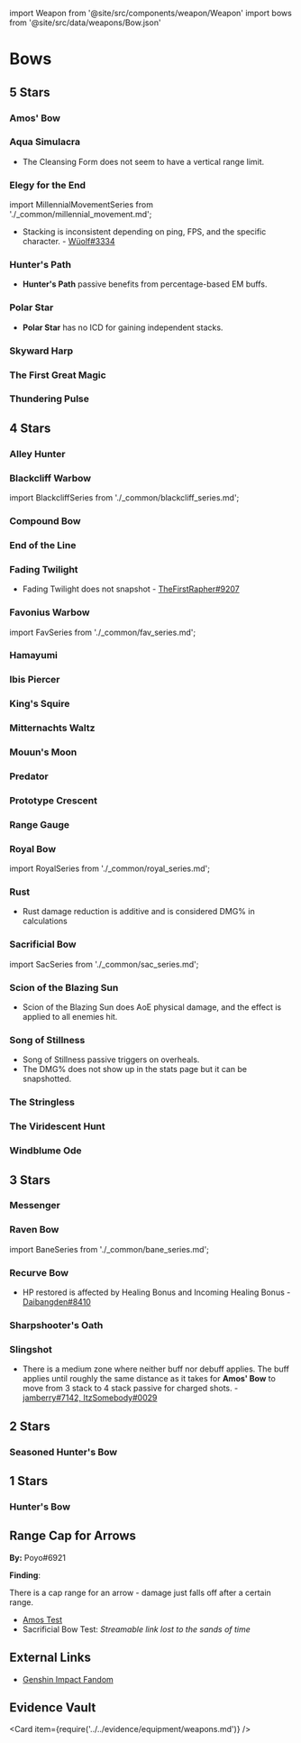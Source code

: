 import Weapon from '@site/src/components/weapon/Weapon'
import bows from '@site/src/data/weapons/Bow.json'

# Bows

## 5 Stars

### Amos' Bow

<Weapon weapon="Amos' Bow" weapons={bows} />

### Aqua Simulacra

<Weapon weapon="Aqua Simulacra" weapons={bows}>

* The Cleansing Form does not seem to have a vertical range limit.

</Weapon>

### Elegy for the End

<Weapon weapon="Elegy for the End" weapons={bows}>

import MillennialMovementSeries from './\_common/millennial_movement.md';

<MillennialMovementSeries/>

* Stacking is inconsistent depending on ping, FPS, and the specific character. - [Wüolf\#3334](../../evidence/equipment/weapons.md#elegy-stack-inconsistencies)

</Weapon>

### Hunter's Path

<Weapon weapon="Hunter's Path" weapons={bows}>

* **Hunter's Path** passive benefits from percentage-based EM buffs.  

</Weapon>

### Polar Star

<Weapon weapon="Polar Star" weapons={bows}>

* **Polar Star** has no ICD for gaining independent stacks.

</Weapon>

### Skyward Harp

<Weapon weapon="Skyward Harp" weapons={bows} />

### The First Great Magic

<Weapon weapon="The First Great Magic" weapons={bows} />

### Thundering Pulse

<Weapon weapon="Thundering Pulse" weapons={bows} />

## 4 Stars

### Alley Hunter

<Weapon weapon="Alley Hunter" weapons={bows} />

### Blackcliff Warbow

<Weapon weapon="Blackcliff Warbow" weapons={bows}>

import BlackcliffSeries from './\_common/blackcliff_series.md';

<BlackcliffSeries/>

</Weapon>

### Compound Bow

<Weapon weapon="Compound Bow" weapons={bows} />

### End of the Line

<Weapon weapon="End of the Line" weapons={bows} />

### Fading Twilight

<Weapon weapon="Fading Twilight" weapons={bows}>

* Fading Twilight does not snapshot - [TheFirstRapher#9207](../../evidence/equipment/weapons.md#fading-twilight-does-not-snapshot)

</Weapon>

### Favonius Warbow

<Weapon weapon="Favonius Warbow" weapons={bows}>

import FavSeries from './\_common/fav_series.md';

<FavSeries/>

</Weapon>

### Hamayumi

<Weapon weapon="Hamayumi" weapons={bows} />

### Ibis Piercer

<Weapon weapon="Ibis Piercer" weapons={bows} />

### King's Squire

<Weapon weapon="King's Squire" weapons={bows} />

### Mitternachts Waltz

<Weapon weapon="Mitternachts Waltz" weapons={bows} />

### Mouun's Moon

<Weapon weapon="Mouun's Moon" weapons={bows} />

### Predator

<Weapon weapon="Predator" weapons={bows} />

### Prototype Crescent

<Weapon weapon="Prototype Crescent" weapons={bows} />

### Range Gauge

<Weapon weapon="Range Gauge" weapons={bows} />

### Royal Bow

<Weapon weapon="Royal Bow" weapons={bows}>

import RoyalSeries from './\_common/royal_series.md';

<RoyalSeries/>

</Weapon>

### Rust

<Weapon weapon="Rust" weapons={bows}>

* Rust damage reduction is additive and is considered DMG% in calculations

</Weapon>

### Sacrificial Bow

<Weapon weapon="Sacrificial Bow" weapons={bows}>

import SacSeries from './\_common/sac_series.md';

<SacSeries/>

</Weapon>

### Scion of the Blazing Sun

<Weapon weapon="Scion of the Blazing Sun" weapons={bows}>

* Scion of the Blazing Sun does AoE physical damage, and the effect is applied to all enemies hit.

</Weapon>

### Song of Stillness

<Weapon weapon="Song of Stillness" weapons={bows}>

* Song of Stillness passive triggers on overheals.
* The DMG% does not show up in the stats page but it can be snapshotted.

</Weapon>

### The Stringless

<Weapon weapon="The Stringless" weapons={bows} />

### The Viridescent Hunt

<Weapon weapon="The Viridescent Hunt" weapons={bows} />

### Windblume Ode

<Weapon weapon="Windblume Ode" weapons={bows} />

## 3 Stars

### Messenger

<Weapon weapon="Messenger" weapons={bows} />

### Raven Bow

<Weapon weapon="Raven Bow" weapons={bows}>

import BaneSeries from './\_common/bane_series.md';

<BaneSeries/>

</Weapon>

### Recurve Bow

<Weapon weapon="Recurve Bow" weapons={bows}>

* HP restored is affected by Healing Bonus and Incoming Healing Bonus - [Daibangden#8410](/evidence/equipment/weapons.md#weapons-and-heals)

</Weapon>

### Sharpshooter's Oath

<Weapon weapon="Sharpshooter's Oath" weapons={bows} />

### Slingshot

<Weapon weapon="Slingshot" weapons={bows}>

* There is a medium zone where neither buff nor debuff applies. The buff applies until roughly the same distance as it takes for **Amos' Bow** to move from 3 stack to 4 stack passive for charged shots. - [jamberry\#7142, ItzSomebody\#0029](../../evidence/equipment/weapons.md#slingshot-passive-mechanics)

</Weapon>

## 2 Stars

### Seasoned Hunter's Bow

<Weapon weapon="Seasoned Hunter's Bow" weapons={bows} />

## 1 Stars

### Hunter's Bow

<Weapon weapon="Hunter's Bow" weapons={bows} />

## Range Cap for Arrows

**By:** Poyo\#6921

**Finding**:

There is a cap range for an arrow - damage just falls off after a certain range.

* [Amos Test](https://streamable.com/pnfumf)
* Sacrificial Bow Test: _Streamable link lost to the sands of time_

## External Links

* [Genshin Impact Fandom](https://genshin-impact.fandom.com/wiki/Bows)

## Evidence Vault

<Card item={require('../../evidence/equipment/weapons.md')} />
